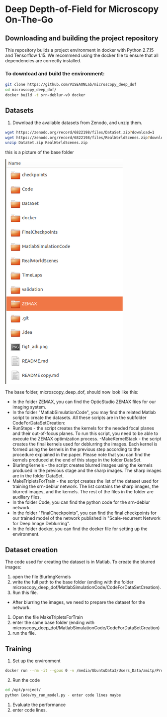 # Deep Depth-of-Field for Microscopy On-The-Go

## Downloading and building the project repository

This repository builds a  project environment in docker with Python 2.7.15 and Tensorflow 1.15.
We recommend using the docker file to ensure that all dependencies are correctly installed.

### To download and build the environment:

```bash
git clone https://github.com/VISEAONLab/microscopy_deep_dof
cd microscopy_deep_dof/
docker build -t srn-deblur-v0 docker
```

## Datasets

1. Download the available datasets from Zenodo, and unzip them.
```bash
wget https://zenodo.org/record/6822198/files/DataSet.zip?download=1
wget https://zenodo.org/record/6822198/files/RealWorldScenes.zip?download=1
unzip DataSet.zip RealWorldScenes.zip
```

this is a picture of the base folder

![The base folder](Images/file.png)

The base folder, microscopy_deep_dof,  should now look like this:

- In the folder ZEMAX, you can find the OpticStudio ZEMAX files for our imaging system.
- In the folder "MatlabSimulationCode", you may find the related Matlab script to create the datasets. All these scripts are in the subfolder CodeForDataSetCreation:
- RunSteps - the script creates the kernels for the needed focal planes and their out-of-focus planes. To run this script, you need to be able to execute the ZEMAX optimization process.
 -MakeKernelStack - the script creates the final kernels used for deblurring the images. Each kernel is formed using the kernels in the previous step according to the procedure explained in the paper. Please note that you can find the kernels produced at the end of this stage in the folder DataSet.
- BlurImgKernels - the script creates blurred images using the kernels produced in the previous stage and the sharp images. The sharp images are in the folder DataSet.
- MakeTripletsForTrain - the script creates the list of the dataset used for training the srn-deblur network. The list contains the sharp images, the blurred images, and the kernels. The rest of the files in the folder are auxiliary files.
- In the folder Code, you can find the python code for the srn-deblur network.
- In the folder "FinalCheckpoints", you can find the final checkpoints for our trained model of the network published in "Scale-recurrent Network for Deep Image Deblurring".
- In the folder docker, you can find the docker file for setting up the environment.

## Dataset creation

The code used for creating the dataset is in Matlab.
To create the blurred images:
1. open the file BlurImgKernels
2. write the full path to the base folder (ending with the folder microscopy_deep_dof/MatlabSimulationCode/CodeForDataSetCreation).
3. Run this file.
- After blurring the images, we need to prepare the dataset for the network.

1. Open the file MakeTripletsForTrain
2. enter the same base folder (ending with microscopy_deep_dof/MatlabSimulationCode/CodeForDataSetCreation)
3. run the file.

## Training

1. Set up the environment
```bash
docker run --rm -it --gpus 0 -v /media/UbuntuData3/Users_Data/amitp/Projects/EdofMicrospcope/UploadToGithub/microscopy_deep_dof:/opt/project srn-deblur-v0
```
2. Run the code
```bash
cd /opt/project/
python Code/my_run_model.py - enter code lines maybe
```
1. Evaluate the performance
2. enter code lines.
